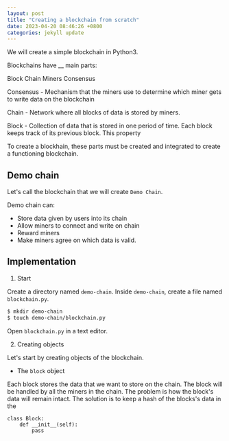 ```yaml
---
layout: post
title: "Creating a blockchain from scratch" 
date: 2023-04-20 08:46:26 +0800
categories: jekyll update
---
```


We will create a simple blockchain in Python3.

Blockchains have __ main parts:

Block
Chain
Miners
Consensus

Consensus - Mechanism that the miners use to determine which miner
gets to write data on the blockchain

Chain - Network where all blocks of data is stored by miners.

Block - Collection of data that is stored in one period of time. Each
block keeps track of its previous block. This property 

To create a blockhain, these parts must be created and integrated to create
a functioning blockchain.

## Demo chain

Let's call the blockchain that we will create `Demo Chain`. 

Demo chain can:

- Store data given by users into its chain
- Allow miners to connect and write on chain
- Reward miners 
- Make miners agree on which data is valid.

## Implementation

1. Start

Create a directory named `demo-chain`. Inside `demo-chain`, create a file
named `blockchain.py`.

```sh
$ mkdir demo-chain
$ touch demo-chain/blockchain.py
```

Open `blockchain.py` in a text editor.

2.  Creating objects

Let's start by creating objects of the blockchain.

- The `block` object

Each block stores the data that we want to store on the chain.
The block will be handled by all the miners in the chain.
The problem is how the block's data will remain intact.
The solution is to keep a hash of the blocks's data in the 
		

```python3
class Block:
	def __init__(self):
		pass
	
```




